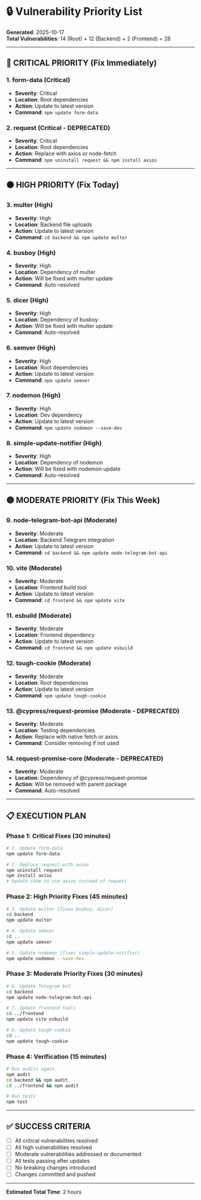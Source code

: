# 🔒 Vulnerability Priority List

**Generated**: 2025-10-17  
**Total Vulnerabilities**: 14 (Root) + 12 (Backend) + 2 (Frontend) = 28

---

## 🔴 CRITICAL PRIORITY (Fix Immediately)

### 1. form-data (Critical)
- **Severity**: Critical
- **Location**: Root dependencies
- **Action**: Update to latest version
- **Command**: `npm update form-data`

### 2. request (Critical - DEPRECATED)
- **Severity**: Critical
- **Location**: Root dependencies
- **Action**: Replace with axios or node-fetch
- **Command**: `npm uninstall request && npm install axios`

---

## 🟠 HIGH PRIORITY (Fix Today)

### 3. multer (High)
- **Severity**: High
- **Location**: Backend file uploads
- **Action**: Update to latest version
- **Command**: `cd backend && npm update multer`

### 4. busboy (High)
- **Severity**: High
- **Location**: Dependency of multer
- **Action**: Will be fixed with multer update
- **Command**: Auto-resolved

### 5. dicer (High)
- **Severity**: High
- **Location**: Dependency of busboy
- **Action**: Will be fixed with multer update
- **Command**: Auto-resolved

### 6. semver (High)
- **Severity**: High
- **Location**: Root dependencies
- **Action**: Update to latest version
- **Command**: `npm update semver`

### 7. nodemon (High)
- **Severity**: High
- **Location**: Dev dependency
- **Action**: Update to latest version
- **Command**: `npm update nodemon --save-dev`

### 8. simple-update-notifier (High)
- **Severity**: High
- **Location**: Dependency of nodemon
- **Action**: Will be fixed with nodemon update
- **Command**: Auto-resolved

---

## 🟡 MODERATE PRIORITY (Fix This Week)

### 9. node-telegram-bot-api (Moderate)
- **Severity**: Moderate
- **Location**: Backend Telegram integration
- **Action**: Update to latest version
- **Command**: `cd backend && npm update node-telegram-bot-api`

### 10. vite (Moderate)
- **Severity**: Moderate
- **Location**: Frontend build tool
- **Action**: Update to latest version
- **Command**: `cd frontend && npm update vite`

### 11. esbuild (Moderate)
- **Severity**: Moderate
- **Location**: Frontend dependency
- **Action**: Update to latest version
- **Command**: `cd frontend && npm update esbuild`

### 12. tough-cookie (Moderate)
- **Severity**: Moderate
- **Location**: Root dependencies
- **Action**: Update to latest version
- **Command**: `npm update tough-cookie`

### 13. @cypress/request-promise (Moderate - DEPRECATED)
- **Severity**: Moderate
- **Location**: Testing dependencies
- **Action**: Replace with native fetch or axios
- **Command**: Consider removing if not used

### 14. request-promise-core (Moderate - DEPRECATED)
- **Severity**: Moderate
- **Location**: Dependency of @cypress/request-promise
- **Action**: Will be removed with parent package
- **Command**: Auto-resolved

---

## 📋 EXECUTION PLAN

### Phase 1: Critical Fixes (30 minutes)
```bash
# 1. Update form-data
npm update form-data

# 2. Replace request with axios
npm uninstall request
npm install axios
# Update code to use axios instead of request
```

### Phase 2: High Priority Fixes (45 minutes)
```bash
# 3. Update multer (fixes busboy, dicer)
cd backend
npm update multer

# 4. Update semver
cd ..
npm update semver

# 5. Update nodemon (fixes simple-update-notifier)
npm update nodemon --save-dev
```

### Phase 3: Moderate Priority Fixes (30 minutes)
```bash
# 6. Update Telegram bot
cd backend
npm update node-telegram-bot-api

# 7. Update frontend tools
cd ../frontend
npm update vite esbuild

# 8. Update tough-cookie
cd ..
npm update tough-cookie
```

### Phase 4: Verification (15 minutes)
```bash
# Run audits again
npm audit
cd backend && npm audit
cd ../frontend && npm audit

# Run tests
npm test
```

---

## ✅ SUCCESS CRITERIA

- [ ] All critical vulnerabilities resolved
- [ ] All high vulnerabilities resolved
- [ ] Moderate vulnerabilities addressed or documented
- [ ] All tests passing after updates
- [ ] No breaking changes introduced
- [ ] Changes committed and pushed

---

**Estimated Total Time**: 2 hours
